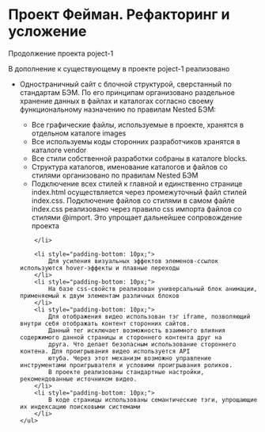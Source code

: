 <body style="width: 80%;">
    <h1>Проект Фейман. Рефакторинг и усложение</h1>
    <p>Продолжение проекта poject-1</p>
    <p>В дополнение к существующему в проекте poject-1 реализовано</p>
    <ul>
        <li style="padding-bottom: 10px;"> 
            <p>Одностраничный сайт с блочной структурой, сверстанный по стандартам БЭМ. По его принципам организовано
                раздельное хранение данных в файлах и каталогах согласно своему функциональному назначению по правилам
                Nested БЭМ:</p>
            <ul>
                <li>
                    Все графические файлы, используемые в проекте, хранятся в отдельном каталоге images
                </li>
                <li>
                    Все используемы коды сторонних разработчиков хранятся в каталоге vendor
                </li>
                <li>
                    Все стили собственной разработки собраны в каталоге blocks.
                </li>
                <li>
                    Структура каталогов, именование каталогов и файлов со стилями организовано по правилам Nested БЭМ
                </li>
                <li>
                    Подключение всех стилей к главной и единственно странице index.html осуществляется через
                    промежуточный файл стилей index.css. Подключение файлов со стилями в самом файле index.css
                    реализовано через правило css импорта файлов со стилями @import. Это упрощает дальнейшее
                    сопровождение проекта
                </li>
            </ul>

        </li>

        <li style="padding-bottom: 10px;">
            Для усиления визуальных эффектов элеменов-ссылок используются hover-эффекты и плавные переходы
        </li>
        <li style="padding-bottom: 10px;">
            На базе css-свойств реализован универсальный блок анимации, применяемый к двум элементам различных блоков
        </li>
        <li style="padding-bottom: 10px;">
            Для отображения видео использован тэг iframe, позволяющий внутри себя отображать контент сторонних сайтов.
            Данный тег исключает возможность взаимного влияния содержимого данной страницы и стороннего контента друг на
            друга. Что делает безопасным использование стороннего контена. Для проигрывания видео используется API
            ютуба. Через этот механизм возможно управление инструментами проигрывателя и условими проигрывания роликов.
            В проекте реализованы стандартные настройки, рекомендованные источником видео.
        </li>
        <li style="padding-bottom: 10px;">
            В коде страницы использованы семантические тэги, упрощающие их индексацию поисковыми системами
        </li>
    </ul>

</body>
